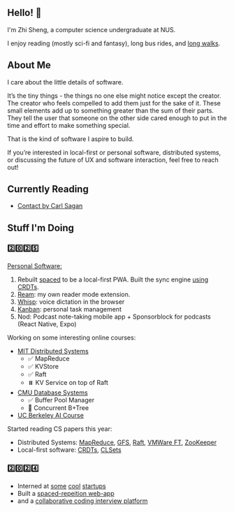 ## Hello! 👋

I'm Zhi Sheng, a computer science undergraduate at NUS.

I enjoy reading (mostly sci-fi and fantasy), long bus rides, and [long walks](https://internetprincess.substack.com/p/choosing-to-walk).

## About Me

I care about the little details of software.

It’s the tiny things - the things no one else might notice except the creator.
The creator who feels compelled to add them just for the sake of it.
These small elements add up to something greater than the sum of their parts.
They tell the user that someone on the other side cared enough to put in the time and effort to make something special.

That is the kind of software I aspire to build.

If you’re interested in local-first or personal software, distributed systems, or discussing the future of UX and software interaction, feel free to reach out!

## Currently Reading

- [Contact by Carl Sagan](https://www.goodreads.com/book/show/53000876-contact)

## Stuff I'm Doing

### 2️⃣0️⃣2️⃣5️⃣

[Personal Software:](https://leerob.com/n/personal-software)

1. Rebuilt [spaced](https://spaced2.zsheng.app/) to be a local-first PWA. Built the sync engine [using CRDTs](https://github.com/zsh-eng/spaced-backend).
2. [Ream](https://github.com/zsh-eng/ream?tab=readme-ov-file): my own reader mode extension.
3. [Whisp](https://github.com/zsh-eng/whisp): voice dictation in the browser
4. [Kanban](https://github.com/zsh-eng/kanban): personal task management
5. Nod: Podcast note-taking mobile app + Sponsorblock for podcasts (React Native, Expo)

Working on some interesting online courses:

- [MIT Distributed Systems](https://pdos.csail.mit.edu/6.824/index.html)
  - ✅ MapReduce
  - ✅ KVStore
  - ✅ Raft
  - ⏸️ KV Service on top of Raft
- [CMU Database Systems](https://15445.courses.cs.cmu.edu/fall2024/)
  - ✅ Buffer Pool Manager
  - 🔄 Concurrent B+Tree
- [UC Berkeley AI Course](https://inst.eecs.berkeley.edu/~cs188/fa24/)

Started reading CS papers this year:

- Distributed Systems: [MapReduce](https://static.googleusercontent.com/media/research.google.com/en//archive/mapreduce-osdi04.pdf), [GFS](https://static.googleusercontent.com/media/research.google.com/en//archive/gfs-sosp2003.pdf), [Raft](https://raft.github.io/raft.pdf), [VMWare FT](https://www.cs.princeton.edu/courses/archive/fall16/cos418/papers/scales-vm.pdf), [ZooKeeper](https://www.usenix.org/legacy/event/atc10/tech/full_papers/Hunt.pdf)
- Local-first software: [CRDTs](https://inria.hal.science/inria-00555588/), [CLSets](https://dl.acm.org/doi/pdf/10.1145/3380787.3393678)

### 2️⃣0️⃣2️⃣4️⃣

- Interned at [some](https://voltade.com/) [cool](https://www.unravelcarbon.com/) [startups](https://www.caresense.ai/)
- Built a [spaced-repeition web-app](https://github.com/zsh-eng/spaced)
- and a [collaborative coding interview platform](https://github.com/CS3219-AY2425S1/cs3219-ay2425s1-project-g55)
